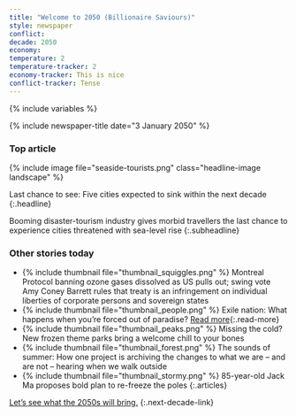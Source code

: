 ```yaml
---
title: "Welcome to 2050 (Billionaire Saviours)"
style: newspaper
conflict:
decade: 2050
economy:
temperature: 2
temperature-tracker: 2
economy-tracker: This is nice
conflict-tracker: Tense
---
```


{% include variables %}

{% include newspaper-title date="3 January 2050" %}

### Top article

{% include image file="seaside-tourists.png" class="headline-image landscape" %}

Last chance to see: Five cities expected to sink within the next decade
{:.headline}

Booming disaster-tourism industry gives morbid travellers the last chance to experience cities threatened with sea-level rise
{:.subheadline}

### Other stories today

- {% include thumbnail file="thumbnail_squiggles.png" %} Montreal Protocol banning ozone gases dissolved as US pulls out; swing vote Amy Coney Barrett rules that treaty is an infringement on individual liberties of corporate persons and sovereign states
- {% include thumbnail file="thumbnail_people.png" %} Exile nation: What happens when you’re forced out of paradise? [Read more](story_exile-nation.html){:.read-more}
- {% include thumbnail file="thumbnail_peaks.png" %} Missing the cold? New frozen theme parks bring a welcome chill to your bones
- {% include thumbnail file="thumbnail_forest.png" %} The sounds of summer: How one project is archiving the changes to what we are – and are not – hearing when we walk outside
- {% include thumbnail file="thumbnail_stormy.png" %} 85-year-old Jack Ma proposes bold plan to re-freeze the poles
{:.articles}

[Let’s see what the 2050s will bring.](chapter_last-ditch-geo-engineering.html)
{:.next-decade-link}
